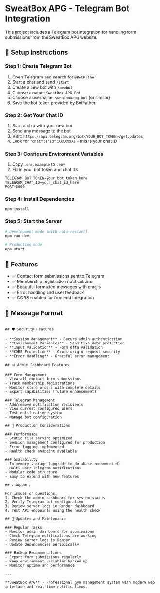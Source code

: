 # SweatBox APG - Telegram Bot Integration

This project includes a Telegram bot integration for handling form submissions from the SweatBox APG website.

## 🤖 Setup Instructions

### Step 1: Create Telegram Bot

1. Open Telegram and search for `@BotFather`
2. Start a chat and send `/start`
3. Create a new bot with `/newbot`
4. Choose a name: `SweatBox APG Bot`
5. Choose a username: `sweatboxapg_bot` (or similar)
6. Save the bot token provided by BotFather

### Step 2: Get Your Chat ID

1. Start a chat with your new bot
2. Send any message to the bot
3. Visit: `https://api.telegram.org/bot<YOUR_BOT_TOKEN>/getUpdates`
4. Look for `"chat":{"id":XXXXXXX}` - this is your chat ID

### Step 3: Configure Environment Variables

1. Copy `.env.example` to `.env`
2. Fill in your bot token and chat ID:

```env
TELEGRAM_BOT_TOKEN=your_bot_token_here
TELEGRAM_CHAT_ID=your_chat_id_here
PORT=3000
```

### Step 4: Install Dependencies

```bash
npm install
```

### Step 5: Start the Server

```bash
# Development mode (with auto-restart)
npm run dev

# Production mode
npm start
```

## 🚀 Features

- ✅ Contact form submissions sent to Telegram
- ✅ Membership registration notifications
- ✅ Beautiful formatted messages with emojis
- ✅ Error handling and user feedback
- ✅ CORS enabled for frontend integration

## 📱 Message Format

```

## 🛡 Security Features

- **Session Management** - Secure admin authentication
- **Environment Variables** - Sensitive data protection
- **Input Validation** - Form data validation
- **CORS Protection** - Cross-origin request security
- **Error Handling** - Graceful error management

## 📊 Admin Dashboard Features

### Form Management
- View all contact form submissions
- Track membership registrations
- Monitor store orders with complete details
- Export capabilities (future enhancement)

### Telegram Management
- Add/remove notification recipients
- View current configured users
- Test notification system
- Manage bot configuration

## 🎯 Production Considerations

### Performance
- Static file serving optimized
- Session management configured for production
- Error logging implemented
- Health check endpoint available

### Scalability
- In-memory storage (upgrade to database recommended)
- Multi-user Telegram notifications
- Modular code structure
- Easy to extend with new features

## 📞 Support

For issues or questions:
1. Check the admin dashboard for system status
2. Verify Telegram bot configuration
3. Review server logs in Render dashboard
4. Test API endpoints using the health check

## 🔄 Updates and Maintenance

### Regular Tasks
- Monitor admin dashboard for submissions
- Check Telegram notifications are working
- Review server logs in Render
- Update dependencies periodically

### Backup Recommendations
- Export form submissions regularly
- Keep environment variables backed up
- Monitor uptime and performance

---

**SweatBox APG** - Professional gym management system with modern web interface and real-time notifications.
